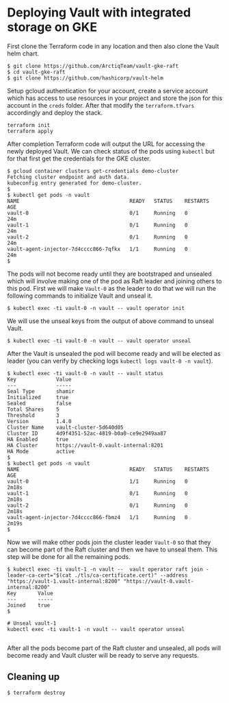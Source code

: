 # Deploying Vault with integrated storage on GKE

First clone the Terraform code in any location and then also clone the Vault helm chart.

```
$ git clone https://github.com/ArctiqTeam/vault-gke-raft
$ cd vault-gke-raft
$ git clone https://github.com/hashicorp/vault-helm 
```

Setup gcloud authentication for your account, create a service account which has access to use resources in your project and store the json for this account in the `creds` folder. After that modify the `terraform.tfvars` accordingly and deploy the stack.

```
terraform init
terraform apply
```

After completion Terraform code will output the URL for accessing the newly deployed Vault. We can check status of the pods using `kubectl` but for that first get the credentials for the GKE cluster.

```
$ gcloud container clusters get-credentials demo-cluster
Fetching cluster endpoint and auth data.
kubeconfig entry generated for demo-cluster.
$ 
$ kubectl get pods -n vault
NAME                                    READY   STATUS    RESTARTS   AGE
vault-0                                 0/1     Running   0          24m
vault-1                                 0/1     Running   0          24m
vault-2                                 0/1     Running   0          24m
vault-agent-injector-7d4cccc866-7qfkx   1/1     Running   0          24m
$ 
```

The pods will not become ready until they are bootstraped and unsealed which will involve making one of the pod as Raft leader and joining others to this pod. First we will make `Vault-0` as the leader to do that we will run the following commands to initialize Vault and unseal it.

```
$ kubectl exec -ti vault-0 -n vault -- vault operator init
```

We will use the unseal keys from the output of above command to unseal Vault.

```
$ kubectl exec -ti vault-0 -n vault -- vault operator unseal
```

After the Vault is unsealed the pod will become ready and will be elected as leader (you can verify by checking logs `kubectl logs vault-0 -n vault`).

```
$ kubectl exec -ti vault-0 -n vault -- vault status
Key             Value
---             -----
Seal Type       shamir
Initialized     true
Sealed          false
Total Shares    5
Threshold       3
Version         1.4.0
Cluster Name    vault-cluster-5d640d05
Cluster ID      4d9f4351-52ac-4819-b0a0-ce9e2949aa87
HA Enabled      true
HA Cluster      https://vault-0.vault-internal:8201
HA Mode         active
$ 
$ kubectl get pods -n vault
NAME                                    READY   STATUS    RESTARTS   AGE
vault-0                                 1/1     Running   0          2m18s
vault-1                                 0/1     Running   0          2m18s
vault-2                                 0/1     Running   0          2m18s
vault-agent-injector-7d4cccc866-fbmz4   1/1     Running   0          2m19s
$ 
```

Now we will make other pods join the cluster leader `Vault-0` so that they can become part of the Raft cluster and then we have to unseal them. This step will be done for all the remaining pods.

```
$ kubectl exec -ti vault-1 -n vault --  vault operator raft join -leader-ca-cert="$(cat ./tls/ca-certificate.cert)" --address "https://vault-1.vault-internal:8200" "https://vault-0.vault-internal:8200" 
Key       Value
---       -----
Joined    true
$ 

# Unseal vault-1
kubectl exec -ti vault-1 -n vault -- vault operator unseal
```

```

```

After all the pods become part of the Raft cluster and unsealed, all pods will become ready and Vault cluster will be ready to serve any requests.

## Cleaning up

```
$ terraform destroy
```

